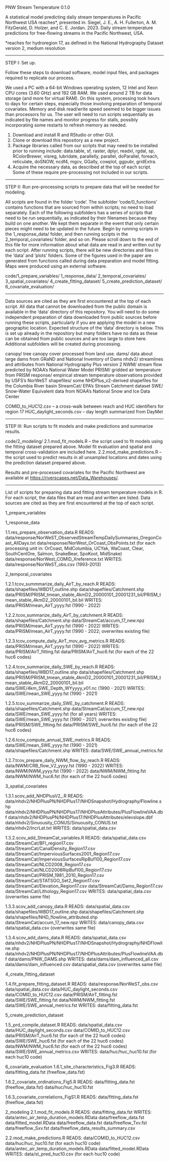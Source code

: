 PNW Stream Temperature 0.1.0

A statistical model predicting daily stream temperatures in Pacific Northwest USA reaches*, presented in:
Siegel, J. E., A. H. Fullerton, A. M. FitzGerald, D. Holzer, and C. E. Jordan. 2023. Daily stream temperature predictions for free-flowing streams in the Pacific Northwest, USA.

*reaches for hydroregion 17, as defined in the National Hydrography Dataset version 2, medium resolution
  
--------------------------------------------------------------------------------

STEP I: Set up.

Follow these steps to download software, model input files, and packages required to replicate our process. 

We used a PC with a 64-bit Windows operating system, 12 Intel and Xeon CPU cores (3.60 GHz) and 192 GB RAM. We used around 2 TB for data storage (and more for virtual RAM). On this system, processing took hours to days for certain steps, especially those involving preparation of temporal covariates. Memory and disk read/write speed seemed to be bigger issues than processors for us. The user will need to run scripts sequentially as indicated by file names and monitor progress for stalls, possibly incorporating some restarts to refresh memory as needed.

1.	Download and install R and RStudio or other GUI.
2.	Clone or download this repository as a new project.
3.	Package libraries called from our scripts that may need to be installed prior to running include: data.table, sf, raster, dplyr, readxl, rgdal, sp, RColorBrewer, visreg, lubridate, parallelly, parallel, doParallel, foreach, reticulate, doSNOW, ncdf4, mgcv, GGally, cowplot, ggpubr, gridExtra.
4.	Acquire the necessary data, as described at the top of each script. Some of these require pre-processing not included in our scripts.
   
--------------------------------------------------------------------------------

STEP II: Run pre-processing scripts to prepare data that will be needed for modeling. 

All scripts are found in the folder ‘code’. The subfolder ‘code/0_functions’ contains functions that are sourced from within scripts; no need to load separately. Each of the following subfolders has a series of scripts that need to be run sequentially, as indicated by their filenames because they build on one another. We kept them separate in the event that only certain pieces might need to be updated in the future. Begin by running scripts in the 1_response_data/ folder, and then running scripts in the 2_temporal_covariates/ folder, and so on. Please scroll down to the end of this file for more information about what data are read in and written out by each script. After running scripts, there will be new directories and files in the ‘data’ and ‘plots’ folders. Some of the figures used in the paper are generated from functions called during data preparation and model fitting. Maps were produced using an external software.

code/1_prepare_variables/
 1_response_data/
 2_temporal_covariates/
 3_spatial_covariates/
 4_create_fitting_dataset/
 5_create_prediction_dataset/
 6_covariate_evaluation/
 
--------------------------------------------------------------------------------

Data sources are cited as they are first encountered at the top of each script. All data that cannot be downloaded from the public domain is available in the ‘data’ directory of this repository. You will need to do some independent preparation of data downloaded from public sources before running these scripts, particularly if you are applying the model in a new geographic location. 
Expected structure of the ‘data’ directory is below. This is set up already in the repository but many folders have no data as these can be obtained from public sources and are too large to store here. Additional subfolders will be created during processing.

canopy/ tree canopy cover processed from land use.
dams/  data about large dams from GRaND and National Inventory of Dams
nhdv2/ streamlines and attributes from National Hydrography Plus version 2
NWM/ stream flow predicted by NOAA’s National Water Model
PRISM/ gridded air temperature from PRISM
response/ empirical stream temperature observations provided by USFS’s NorWeST shapefiles/ some NHDPlus_v2-derived shapefiles for the Columbia River basin
StreamCat/ EPA’s Stream Catchment dataset
SWE/ Snow-Water Equivalent data from NOAA’s National Snow and Ice Data Center

COMID_to_HUC12.csv – a cross-walk between reach and HUC identifiers for region 17
HUC_daylight_seconds.csv – day length summarized from DayMet

--------------------------------------------------------------------------------

STEP III: Run scripts to fit models and make predictions and summarize results.

code/2_modeling/
2.1.mod_fit_models.R – the script used to fit models using the fitting dataset prepared above. Model fit evaluation and spatial and temporal cross-validation are included here.
2.2.mod_make_predictions.R – the script used to predict results in all unsampled locations and dates using the prediction dataset prepared above.

Results and pre-processed covariates for the Pacific Northwest are available at https://riverscapes.net/Data_Warehouses/.

--------------------------------------------------------------------------------

List of scripts for preparing data and fitting stream temperature models in R. For each script, the data files that are read and written are listed. Data sources are cited as they are first encountered at the top of each script.

1_prepare_variables

1_response_data

1.1.res_prepare_observation_data.R
READS:
data/response/NorWeST_ObservedStreamTempDailySummaries_OregonCoast_AllDays.txt
data/response/NorWest_OrCoast_ObsPoints.txt (for each processing unit in: OrCoast, MidColumbia, UCYak, WaCoast, Clear, SouthCentOre, Salmon, SnakeBear, SpoKoot, MidSnake)
data/response/NorWest_COMID_Xreference.txt
WRITES:
data/response/NorWeST_obs.csv (1993-2013)


2_temporal_covariates

1.2.1.tcov_summmarize_daily_AirT_by_reach.R
READS:
data/shapefiles/WBD17_outline.shp
data/shapefiles/Catchment.shp
data/PRISM/PRISM_tmean_stable_4kmD2_20000101_20001231_bil/PRISM_tmean_stable_4kmD2_20000101_bil.bil
WRITES:
data/PRISM/mean_AirT_yyyy.fst (1990 - 2022)

1.2.2.tcov_summarize_daily_AirT_by_catchment.R
READS:
data/shapefiles/Catchment.shp
data/StreamCat/accum_17_new.npz
data/PRISM/mean_AirT_yyyy.fst (1990 - 2022)
WRITES:
data/PRISM/mean_AirT_yyyy.fst (1990 - 2022; overwrites existing file)

1.2.3.tcov_compute_daily_AirT_mov_avg_metrics.R
READS:
data/PRISM/mean_AirT_yyyy.fst (1990 - 2022)
WRITES:
data/PRISM/AirT_fitting.fst
data/PRISM/AirT_huc6.fst (for each of the 22 huc6 codes)

1.2.4.tcov_summarize_daily_SWE_by_reach.R
READS:
data/shapefiles/WBD17_outline.shp
data/shapefiles/Catchment.shp
data/PRISM/PRISM_tmean_stable_4kmD2_20000101_20001231_bil/PRISM_tmean_stable_4kmD2_20000101_bil.bil
data/SWE/4km_SWE_Depth_WYyyyy_v01.nc (1990 - 2021)
WRITES:
data/SWE/mean_SWE_yyyy.fst (1990 - 2021)

1.2.5.tcov_summarize_daily_SWE_by_catchment.R
READS:
data/shapefiles/Catchment.shp
data/StreamCat/accum_17_new.npz
data/SWE/mean_SWE_yyyy.fst (for all years)
WRITES:
data/SWE/mean_SWE_yyyy.fst (1990 - 2021; overwrites existing file)
data/PRISM/SWE_fitting.fst
data/PRISM/SWE_huc6.fst (for each of the 22 huc6 codes)

1.2.6.tcov_compute_annual_SWE_metrics.R
READS:
data/SWE/mean_SWE_yyyy.fst (1990 - 2021)
data/shapefiles/Catchment.shp
WRITES:
data/SWE/SWE_annual_metrics.fst

1.2.7.tcov_prepare_daily_NWM_flow_by_reach.R
READS:
data/NWM/CRB_flow_V2_yyyy.fst (1990 - 2022)
WRITES:
data/NWM/NWM_yyyy.fst (1990 - 2022)
data/NWM/NWM_fitting.fst
data/NWM/NWM_huc6.fst (for each of the 22 huc6 codes)


3_spatial_covariates

1.3.1.scov_add_NHDPlusV2_.R
READS:
data/nhdv2/NHDPlusPN/NHDPlus17/NHDSnapshot/Hydrography/Flowline.shp
data/nhdv2/NHDPlusPN/NHDPlus17/NHDPlusAttributes/PlusFlowlineVAA.dbf
data/nhdv2/NHDPlusPN/NHDPlus17/NHDPlusAttributes/elevslope.dbf
data/nhdv2/Sinuousity_CONUS/Sinuousity_CONUS.txt
data/nhdv2/IncrLat.txt
WRITES:
data/spatial_data.csv

1.3.2.scov_add_StreamCat_variables.R
READS:
data/spatial_data.csv
data/StreamCat/BFI_region17.csv
data/StreamCat/CanalDensity_Region17.csv
data/StreamCat/ImperviousSurfaces2001_Region17.csv
data/StreamCat/ImperviousSurfacesRipBuf100_Region17.csv
data/StreamCat/NLCD2008_Region17.csv
data/StreamCat/NLCD2008RipBuf100_Region17.csv
data/StreamCat/PRISM_1981_2010_Region17.csv
data/StreamCat/STATSGO_Set2_Region17.csv
data/StreamCat/Elevation_Region17.csv
data/StreamCat/Dams_Region17.csv	
data/StreamCat/Lithology_Region17.csv
WRITES:
data/spatial_data.csv (overwrites same file)

1.3.3.scov_add_canopy_data.R
READS:
data/spatial_data.csv
data/shapefiles/WBD17_outline.shp
data/shapefiles/Catchment.shp
data/shapefiles/NHD_flowline_attributed.shp
data/StreamCat/accum_17_new.npz
WRITES:
data/canopy_data.csv
data/spatial_data.csv (overwrites same file)

1.3.4.scov_add_dams_data.R
READS:
data/spatial_data.csv
data/nhdv2/NHDPlusPN/NHDPlus17/NHDSnapshot/Hydrography/NHDFlowline.shp
data/nhdv2/NHDPlusPN/NHDPlus17/NHDPlusAttributes/PlusFlowlineVAA.dbf
data/dams/PNW_DAMS.shp
WRITES:
data/dams/dam_influenced_all.csv
data/dams/dam_influenced.csv
data/spatial_data.csv (overwrites same file)

4_create_fitting_dataset

1.4.fit_prepare_fitting_dataset.R
READS:
data/response/NorWeST_obs.csv
data/spatial_data.csv
data/HUC_daylight_seconds.csv
data/COMID_to_HUC12.csv
data/PRISM/AirT_fitting.fst
data/SWE/SWE_fitting.fst
data/NWM/NWM_fitting.fst
data/SWE/SWE_annual_metrics.fst
WRITES:
data/fitting_data.fst


5_create_prediction_dataset

1.5_prd_compile_dataset.R
READS:
data/spatial_data.csv
data/HUC_daylight_seconds.csv
data/COMID_to_HUC12.csv
data/PRISM/AirT_huc6.fst (for each of the 22 huc6 codes)
data/SWE/SWE_huc6.fst (for each of the 22 huc6 codes)
data/NWM/NWM_huc6.fst (for each of the 22 huc6 codes)
data/SWE/SWE_annual_metrics.csv
WRITES:
data/huc/huc_huc10.fst (for each huc10 code)

6_covariate_evaluation
1.6.1_site_characteristics_Fig3.R
READS:
data/fitting_data.fst (freeflow_data.fst)

1.6.2_covariate_ordinations_Fig5.R
READS:
data/fitting_data.fst (freeflow_data.fst)
data/huc/huc_huc10.fst

1.6.3_covariate_correlations_FigS1.R
READS:
data/fitting_data.fst (freeflow_data.fst)


2_modeling
2.1.mod_fit_models.R
READS:
data/fitting_data.fst
WRITES:
data/antec_air_temp_duration_models.RData
data/freeflow_data.fst
data/fitted_model.RData
data/freeflow_data.fst
data/freeflow_Txv.fst
data/freeflow_Sxv.fst
data/freeflow_data_results_summary.csv

2.2.mod_make_predictions.R
READS:
data/COMID_to_HUC12.csv
data/huc/huc_huc10.fst (for each huc10 code)
data/antec_air_temp_duration_models.RData
data/fitted_model.RData
WRITES:
data/st_pred_huc10.csv (for each huc10 code)



